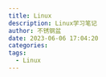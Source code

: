 ```yaml
---
title: Linux
description: Linux学习笔记
author: 不锈钢盆
date: 2023-06-06 17:04:20
categories:
tags:
  - Linux
---
```

